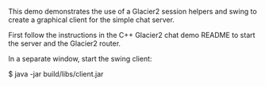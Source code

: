 This demo demonstrates the use of a Glacier2 session helpers and swing
to create a graphical client for the simple chat server.

First follow the instructions in the C++ Glacier2 chat demo README
to start the server and the Glacier2 router.

In a separate window, start the swing client:

$ java -jar build/libs/client.jar
